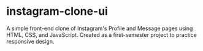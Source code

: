 # instagram-clone-ui
A simple front-end clone of Instagram's Profile and Message pages using HTML, CSS, and JavaScript. Created as a first-semester project to practice responsive design.
